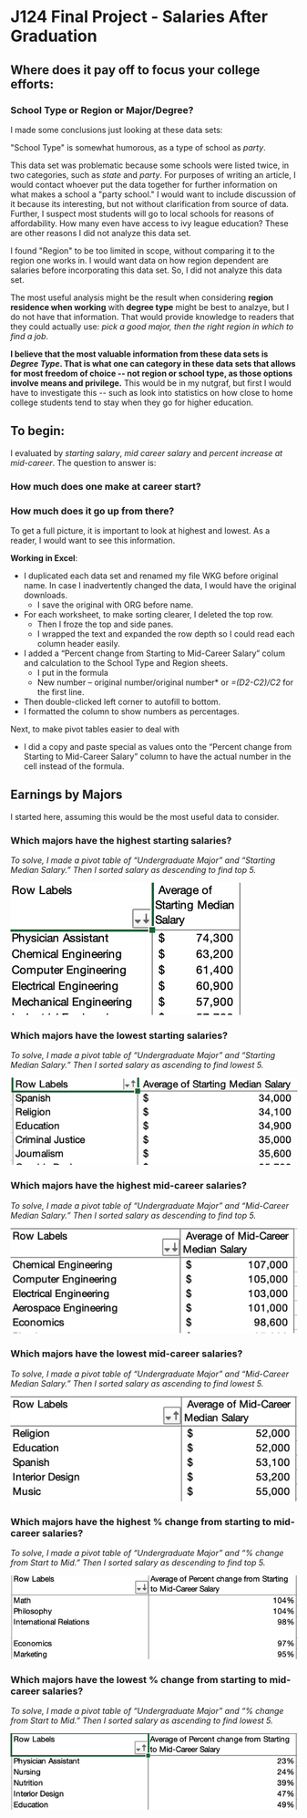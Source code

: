 # J124 Final Project - Salaries After Graduation
## Where does it pay off to focus your college efforts:
### School Type or Region or Major/Degree? 

I made some conclusions just looking at these data sets:

"School Type" is somewhat humorous, as a type of school as *party*. 

This data set was problematic because some schools were listed twice, in two categories, such as *state* and *party*. For purposes of writing an article, I would contact whoever put the data together for further information on what makes a school a "party school." I would want to include discussion of it because its interesting, but not without clarification from source of data. Further, I suspect most students will go to local schools for reasons of affordability. How many even have access to ivy league education? These are other reasons I did not analyze this data set. 

I found "Region" to be too limited in scope, without comparing it to the region one works in. I would want data on how region dependent are salaries before incorporating this data set. So, I did not analyze this data set.

The most useful analysis might be the result when considering **region residence when working** with **degree type** might be best to analzye, but I do not have that information. That would provide knowledge to readers that they could actually use: *pick a good major, then the right region in which to find a job*. 

**I believe that the most valuable information from these data sets is *Degree Type*. That is what one can category in these data sets that allows for most freedom of choice -- not region or school type, as those options involve means and privilege.** This would be in my nutgraf, but first I would have to investigate this -- such as look into statistics on how close to home college students tend to stay when they go for higher education. 

## To begin: 

I evaluated by *starting salary*, *mid career salary* and *percent increase at mid-career*. The question to answer is:

### How much does one make at career start?
### How much does it go up from there? 

To get a full picture, it is important to look at highest and lowest. As a reader, I would want to see this information.

**Working in Excel**:
* I duplicated each data set and renamed my file WKG before original name. In case I inadvertently changed the data, I would have the original downloads.
  * I save the original with ORG before name.  
* For each worksheet, to make sorting clearer, I deleted the top row. 
  * Then I froze the top and side panes.
  * I wrapped the text and expanded the row depth so I could read each column header easily.
* I added a “Percent change from Starting to Mid-Career Salary” colum and calculation to the School Type and Region sheets. 
  * I put in the formula
   * New number – original number/original number* or *=(D2-C2)/C2* for the first line.
 * Then double-clicked left corner to autofill to bottom.
 * I formatted the column to show numbers as percentages.

Next, to make pivot tables easier to deal with 
* I did a copy and paste special as values onto the “Percent change from Starting to Mid-Career Salary”  column to have the actual number in the cell instead of the formula. 

## Earnings by Majors
I started here, assuming this would be the most useful data to consider. 

### Which majors have the highest starting salaries?
*To solve, I made a pivot table of “Undergraduate Major” and “Starting Median Salary.” Then I sorted salary as descending to find top 5.*

![DegreeStartDesc](/Degree_Starting_Desc.jpg)

### Which majors have the lowest starting salaries?
*To solve, I made a pivot table of “Undergraduate Major” and “Starting Median Salary.” Then I sorted salary as ascending to find lowest 5.*

![DegreeStartAsc](/Degree_Starting_Asc.jpg)

### Which majors have the highest mid-career salaries? 
*To solve, I made a pivot table of “Undergraduate Major” and “Mid-Career Median Salary.” Then I sorted salary as descending to find top 5.*

![DegreeMidCareerAsc](/DegMidDesc.jpg)

### Which majors have the lowest mid-career salaries?
*To solve, I made a pivot table of “Undergraduate Major” and “Mid-Career Median Salary.” Then I sorted salary as ascending to find lowest 5.*

![DegreeMidCareerAsc](/DegMidAsc.jpg)

### Which majors have the highest % change from starting to mid-career salaries? 
*To solve, I made a pivot table of “Undergraduate Major” and “% change from Start to Mid.” Then I sorted salary as descending to find top 5.*

![Degree%Desc](/DegPerDesc.jpg)

### Which majors have the lowest % change from starting to mid-career salaries?
*To solve, I made a pivot table of “Undergraduate Major” and “% change from Start to Mid.” Then I sorted salary as ascending to find lowest 5.*

![Degree%Asc](/DegPerAsc.jpg)


